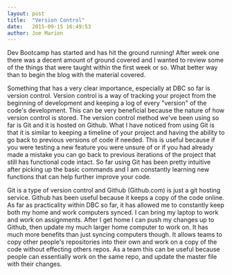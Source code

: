 ```yaml
---
layout: post
title:  "Version Control"
date:   2015-09-15 16:49:53
author: Joe Marion
---
```


Dev Bootcamp has started and has hit the ground running! After week one there was a decent amount of ground covered and I wanted to review some of the things that were taught within the first week or so. What better way than to begin the blog with the material covered.

<!--more-->

Something that has a very clear importance, especially at DBC so far is version control. Version control is a way of tracking your project from the beginning of development and keeping a log of every "version" of the code's development. This can be very beneficial because the nature of how version control is stored. The version control method we've been using so far is Git and it is hosted on Github. What I have noticed from using Git is that it is similar to keeping a timeline of your project and having the ability to go back to previous versions of code if needed. This is useful because if you were testing a new feature you were unsure of or if you had already made a mistake you can go back to previous iterations of the project that still has functional code intact. So far using Git has been pretty intuitive after picking up the basic commands and I am constantly learning new functions that can help further improve your code.

Git is a type of version control and Github (Github.com) is just a git hosting service. Github has been useful because it keeps a copy of the code online. As far as practicality within DBC so far, it has allowed me to constantly keep both my home and work computers synced. I can bring my laptop to work and work on assignments. After I get home I can push my changes up to Github, then update my much larger home computer to work on. It has much more benefits than just syncing computers though. It allows teams to copy other people's repositories into their own and work on a copy of the code without effecting others repos. As a team this can be useful because people can essentially work on the same repo, and update the master file with their changes.


